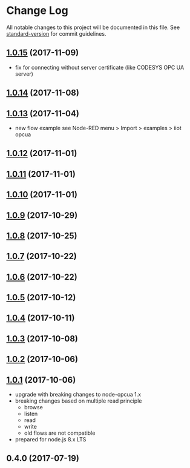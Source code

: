 # Change Log

All notable changes to this project will be documented in this file. See [standard-version](https://github.com/conventional-changelog/standard-version) for commit guidelines.

<a name="1.0.15"></a>
## [1.0.15](https://github.com/biancode/node-red-iiot-opcua-publicbeta/compare/v1.0.14...v1.0.15) (2017-11-09)

- fix for connecting without server certificate (like CODESYS OPC UA server)

<a name="1.0.14"></a>
## [1.0.14](https://github.com/biancode/node-red-iiot-opcua-publicbeta/compare/v1.0.13...v1.0.14) (2017-11-08)



<a name="1.0.13"></a>
## [1.0.13](https://github.com/biancode/node-red-iiot-opcua-publicbeta/compare/v1.0.12...v1.0.13) (2017-11-04)

- new flow example see Node-RED menu > Import > examples > iiot opcua

<a name="1.0.12"></a>
## [1.0.12](https://github.com/biancode/node-red-iiot-opcua-publicbeta/compare/v1.0.11...v1.0.12) (2017-11-01)



<a name="1.0.11"></a>
## [1.0.11](https://github.com/biancode/node-red-iiot-opcua-publicbeta/compare/v1.0.10...v1.0.11) (2017-11-01)



<a name="1.0.10"></a>
## [1.0.10](https://github.com/biancode/node-red-iiot-opcua-publicbeta/compare/v1.0.9...v1.0.10) (2017-11-01)



<a name="1.0.9"></a>
## [1.0.9](https://github.com/biancode/node-red-iiot-opcua-publicbeta/compare/v1.0.8...v1.0.9) (2017-10-29)



<a name="1.0.8"></a>
## [1.0.8](https://github.com/biancode/node-red-iiot-opcua-publicbeta/compare/v1.0.7...v1.0.8) (2017-10-25)



<a name="1.0.7"></a>
## [1.0.7](https://github.com/biancode/node-red-iiot-opcua-publicbeta/compare/v1.0.5...v1.0.7) (2017-10-22)



<a name="1.0.6"></a>
## [1.0.6](https://github.com/biancode/node-red-iiot-opcua-publicbeta/compare/v1.0.5...v1.0.6) (2017-10-22)



<a name="1.0.5"></a>
## [1.0.5](https://github.com/biancode/node-red-iiot-opcua-publicbeta/compare/v1.0.4...v1.0.5) (2017-10-12)



<a name="1.0.4"></a>
## [1.0.4](https://github.com/biancode/node-red-iiot-opcua-publicbeta/compare/v1.0.3...v1.0.4) (2017-10-11)



<a name="1.0.3"></a>
## [1.0.3](https://github.com/biancode/node-red-iiot-opcua-publicbeta/compare/v1.0.2...v1.0.3) (2017-10-08)



<a name="1.0.2"></a>
## [1.0.2](https://github.com/biancode/node-red-iiot-opcua-publicbeta/compare/v1.0.1...v1.0.2) (2017-10-06)



<a name="1.0.1"></a>
## [1.0.1](https://github.com/biancode/node-red-iiot-opcua-publicbeta/compare/v1.0.1-beta.1...v1.0.1) (2017-10-06)

* upgrade with breaking changes to node-opcua 1.x
* breaking changes based on multiple read principle
    * browse
    * listen
    * read
    * write
    * old flows are not compatible
* prepared for node.js 8.x LTS

<a name="0.4.0"></a>
## 0.4.0 (2017-07-19)